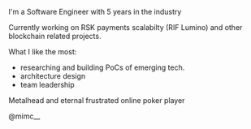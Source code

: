 I'm a Software Engineer with 5 years in the industry

Currently working on RSK payments scalabilty (RIF Lumino) and other blockchain related projects.

What I like the most:

- researching and building PoCs of emerging tech.
- architecture design
- team leadership 

Metalhead and eternal frustrated online poker player

@mimc__

